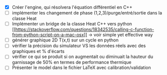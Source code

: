 - [x] Créer l'engine, qui résolvera l'équation différentiel en C++
- [ ] implémenter les changement de phase (1,2,3)/purge/entré/sortie dans la classe Heat
- [ ] Implémenter un bridge de la classe Heat C++ vers python [[https://stackoverflow.com/questions/18342535/calling-c-function-from-python-script-on-a-mac-osx]] -> voir simple yet effective way
- [ ] générer graphique 2D T(x,t) sur un cycle en python
- [ ] vérifier la précision du simulateur VS les données réels avec des graphiques et % d'écarts
- [ ] vérifier ce qui se produit si on augmentait ou diminuait la hauteur du garnissage de 50% en termes de performance thermique
- [ ] Présenter le model dans le fichier LaTeX avec calibration/validation